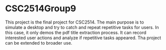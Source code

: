 # CSC2514Group9
This project is the final project for CSC2514. The main purpose is to simulate a desktop and try to catch and repeat repetitive tasks for users. In this case, it only demos the pdf title extraction process. It can record interested user actions and analyze if repetitive tasks appeared. 
Tha project can be extended to broader use. 

